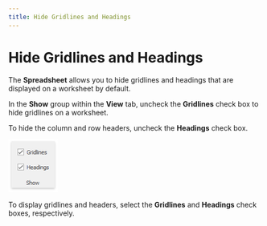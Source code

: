 ```yaml
---
title: Hide Gridlines and Headings
---
```

# Hide Gridlines and Headings
The **Spreadsheet** allows you to hide gridlines and headings that are displayed on a worksheet by default.

In the **Show** group within the **View** tab, uncheck the **Gridlines** check box to hide gridlines on a worksheet.

To hide the column and row headers, uncheck the **Headings** check box.

![HideGridlines.png](../../../images/img21232.png)

To display gridlines and headers, select the **Gridlines** and **Headings** check boxes, respectively.